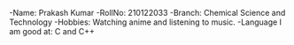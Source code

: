-Name: Prakash Kumar
-RollNo: 210122033
-Branch: Chemical Science and Technology
-Hobbies: Watching anime and listening to music.
-Language I am good at: C and C++
